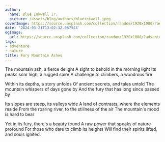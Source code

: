 ```yaml
---
author:
  name: Blue Inkwell Jr.
  picture: /assets/blog/authors/blueinkwell.jpeg
coverImage: https://source.unsplash.com/collection/random/1920x1080/?adventure
date: '2024-03-21T13:02:32.067543'
ogImage:
  url: https://source.unsplash.com/collection/random/1920x1080/?adventure
tags:
- adventure
- nature
title: Fury Mountain Ashes
---
```


The mountain ash, a fierce delight
A sight to behold in the morning light
Its peaks soar high, a rugged spire
A challenge to climbers, a wondrous fire

Within its depths, a story unfolds
Of ancient secrets, and tales untold
The mountain whispers of days gone by
And the fury that has long since passed by

Its slopes are steep, its valleys wide
A land of contrasts, where the elements reside
From the roaring river, to the stillness of the air
The mountain's mood is hard to bear

Yet in its fury, there's a beauty found
A raw power that speaks of nature profound
For those who dare to climb its heights
Will find their spirits lifted, and souls ignited.
